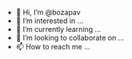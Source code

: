 - 👋 Hi, I’m @bozapav
- 👀 I’m interested in ...
- 🌱 I’m currently learning ...
- 💞️ I’m looking to collaborate on ...
- 📫 How to reach me ...

<!---
bozapav/bozapav is a ✨ special ✨ repository because its `README.md` (this file) appears on your GitHub profile.
You can click the Preview link to take a look at your changes.
--->
